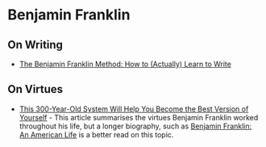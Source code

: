 # Benjamin Franklin 

## On Writing

- [The Benjamin Franklin Method: How to (Actually) Learn to Write](https://medium.com/personal-growth/the-benjamin-franklin-method-how-to-actually-learn-to-write-1ac4ebc7c3a7)

## On Virtues

- [This 300-Year-Old System Will Help You Become the Best Version of Yourself](https://medium.com/the-mission/this-300-year-old-system-will-help-you-become-the-best-version-of-yourself-1c0d3601ae68) -
  This article summarises the virtues Benjamin Franklin worked throughout his
  life, but a longer biography, such as [Benjamin Franklin: An American Life](https://www.goodreads.com/book/show/10883.Benjamin_Franklin) is a better
  read on this topic.
